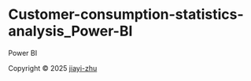# Customer-consumption-statistics-analysis_Power-BI
Power BI

<p> Copyright © 2025 <a href="https://github.com/zhu7055">jiayi-zhu</a></p>
